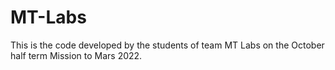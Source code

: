 # MT-Labs

This is the code developed by the students of team MT Labs on the October half term Mission to Mars 2022.
